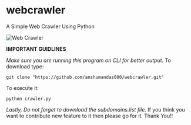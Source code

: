 # webcrawler
A Simple Web Crawler Using Python 


![Web Crawler](https://user-images.githubusercontent.com/49448018/68621539-09bbf400-04f6-11ea-9883-1809ee4d4369.jpg)


**IMPORTANT GUIDLINES**

_Make sure you are running this program on CLI for better output._
To download type:

```git clone "https://github.com/anshumandas000/webcrawler.git"```

To execute it:

```python crawler.py```


 _Lastly, Do not forget to download the subdomains.list file._
If you think you want to contribute new feature to it then please go for it.
Thank You!!

